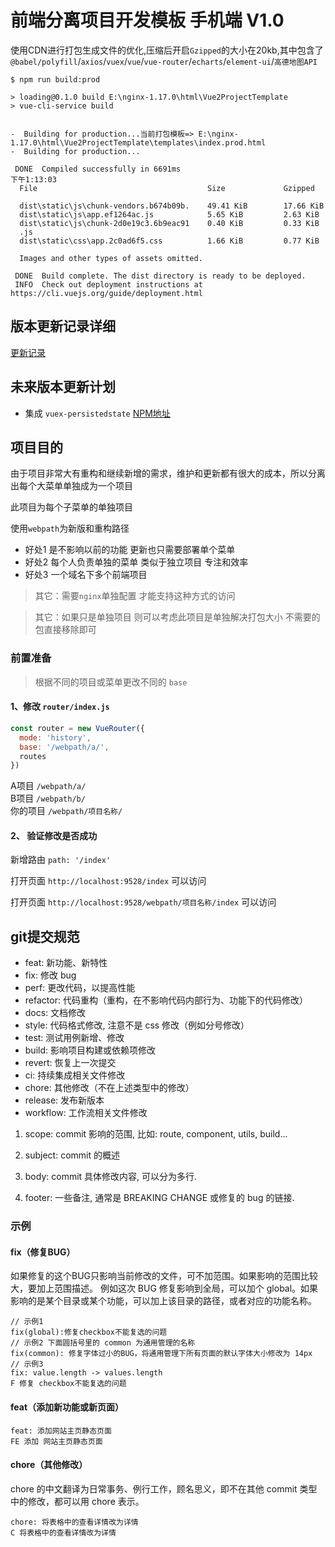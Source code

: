 # 前端分离项目开发模板 手机端 V1.0

使用CDN进行打包生成文件的优化,压缩后开启`Gzipped`的大小在20kb,其中包含了`@babel/polyfill`/`axios`/`vuex`/`vue`/`vue-router`/`echarts`/`element-ui`/`高德地图API`

```
$ npm run build:prod

> loading@0.1.0 build E:\nginx-1.17.0\html\Vue2ProjectTemplate
> vue-cli-service build


-  Building for production...当前打包模板=> E:\nginx-1.17.0\html\Vue2ProjectTemplate\templates\index.prod.html
-  Building for production...

 DONE  Compiled successfully in 6691ms                                                                 下午1:13:03
  File                                      Size             Gzipped  

  dist\static\js\chunk-vendors.b674b09b.    49.41 KiB        17.66 KiB
  dist\static\js\app.ef1264ac.js            5.65 KiB         2.63 KiB
  dist\static\js\chunk-2d0e19c3.6b9eac91    0.40 KiB         0.33 KiB
  .js
  dist\static\css\app.2c0ad6f5.css          1.66 KiB         0.77 KiB

  Images and other types of assets omitted.

 DONE  Build complete. The dist directory is ready to be deployed.
 INFO  Check out deployment instructions at https://cli.vuejs.org/guide/deployment.html

```

## 版本更新记录详细

[更新记录](./VSERSION.md)

## 未来版本更新计划

- 集成 `vuex-persistedstate` [NPM地址](https://www.npmjs.com/package/vuex-persistedstate)

## 项目目的

由于项目非常大有重构和继续新增的需求，维护和更新都有很大的成本，所以分离出每个大菜单单独成为一个项目

此项目为每个子菜单的单独项目

使用`webpath`为新版和重构路径

- 好处1 是不影响以前的功能 更新也只需要部署单个菜单
- 好处2 每个人负责单独的菜单 类似于独立项目 专注和效率
- 好处3 一个域名下多个前端项目

> 其它：需要`nginx`单独配置 才能支持这种方式的访问

> 其它：如果只是单独项目 则可以考虑此项目是单独解决打包大小 不需要的包直接移除即可

### 前置准备

> 根据不同的项目或菜单更改不同的 `base`

#### 1、修改 `router/index.js`

``` javascript
const router = new VueRouter({
  mode: 'history',
  base: '/webpath/a/',
  routes
})
```

A项目            `/webpath/a/`   
B项目            `/webpath/b/`  
你的项目         `/webpath/项目名称/`


#### 2、 验证修改是否成功

新增路由 `path: '/index'` 

打开页面 `http://localhost:9528/index` 可以访问

打开页面 `http://localhost:9528/webpath/项目名称/index` 可以访问

## git提交规范

- feat: 新功能、新特性
- fix: 修改 bug
- perf: 更改代码，以提高性能
- refactor: 代码重构（重构，在不影响代码内部行为、功能下的代码修改）
- docs: 文档修改
- style: 代码格式修改, 注意不是 css 修改（例如分号修改）
- test: 测试用例新增、修改
- build: 影响项目构建或依赖项修改
- revert: 恢复上一次提交
- ci: 持续集成相关文件修改
- chore: 其他修改（不在上述类型中的修改）
- release: 发布新版本
- workflow: 工作流相关文件修改


1. scope: commit 影响的范围, 比如: route, component, utils, build...

2. subject: commit 的概述

3. body: commit 具体修改内容, 可以分为多行.

4. footer: 一些备注, 通常是 BREAKING CHANGE 或修复的 bug 的链接.


### 示例

#### fix（修复BUG）
如果修复的这个BUG只影响当前修改的文件，可不加范围。如果影响的范围比较大，要加上范围描述。
例如这次 BUG 修复影响到全局，可以加个 global。如果影响的是某个目录或某个功能，可以加上该目录的路径，或者对应的功能名称。

```
// 示例1
fix(global):修复checkbox不能复选的问题
// 示例2 下面圆括号里的 common 为通用管理的名称
fix(common): 修复字体过小的BUG，将通用管理下所有页面的默认字体大小修改为 14px
// 示例3
fix: value.length -> values.length
F 修复 checkbox不能复选的问题
```

#### feat（添加新功能或新页面）

```
feat: 添加网站主页静态页面
FE 添加 网站主页静态页面
```

#### chore（其他修改）
chore 的中文翻译为日常事务、例行工作，顾名思义，即不在其他 commit 类型中的修改，都可以用 chore 表示。
```
chore: 将表格中的查看详情改为详情
C 将表格中的查看详情改为详情
```